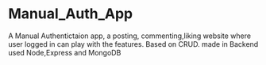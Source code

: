 # Manual_Auth_App
A Manual Authentictaion app, a posting, commenting,liking website where user logged in can play with the features. Based on CRUD. made in Backend used Node,Express and MongoDB
